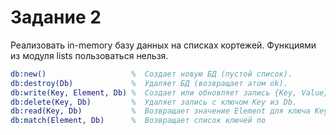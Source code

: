 Задание 2
=========

Реализовать in-memory базу данных на списках кортежей. Функциями из модуля lists 
пользоваться нельзя.

```erlang
db:new()                   %  Создает новую БД (пустой список).
db:destroy(Db)             %  Удаляет БД (возвращает атом ok).
db:write(Key, Element, Db) %  Создает или обновляет запись {Key, Value} в Db.
db:delete(Key, Db)         %  Удаляет запись с ключом Key из Db.
db:read(Key, Db)           %  Возвращает значение Element для ключа Key из Db.
db:match(Element, Db)      %  Возвращает список ключей по 
```